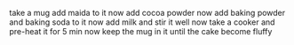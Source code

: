 take a mug add maida to it
now add cocoa powder
now add baking powder and baking soda to it
now add milk and stir it well
now take a cooker and pre-heat it for 5 min
now keep the mug in it until the cake become fluffy
